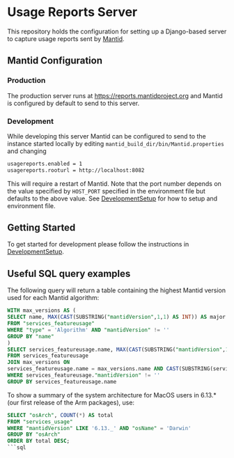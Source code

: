 # Usage Reports Server

This repository holds the configuration for setting up a Django-based server to
capture usage reports sent by [Mantid](https://github.com/mantidproject/mantid).

## Mantid Configuration

### Production

The production server runs at <https://reports.mantidproject.org> and
Mantid is configured by default to send to this server.

### Development

While developing this server Mantid can be configured to send to the instance
started locally by editing `mantid_build_dir/bin/Mantid.properties` and changing

```sh
usagereports.enabled = 1
usagereports.rooturl = http://localhost:8082
```

This will require a restart of Mantid.
Note that the port number depends on the value specified by `HOST_PORT`
specified in the environment file but defaults to the above value.
See [DevelopmentSetup](DevelopmentSetup.md#creating-an-environment-env-file)
for how to setup and environment file.

## Getting Started

To get started for development please follow the instructions in [DevelopmentSetup](DevelopmentSetup.md).

## Useful SQL query examples

The following query will return a table containing the highest Mantid version used for each Mantid algorithm:

```sql
WITH max_versions AS (
SELECT name, MAX(CAST(SUBSTRING("mantidVersion",1,1) AS INT)) AS major
FROM "services_featureusage"
WHERE "type" = 'Algorithm' AND "mantidVersion" != ''
GROUP BY "name"
)
SELECT services_featureusage.name, MAX(CAST(SUBSTRING("mantidVersion",1,1) AS INT)) AS major, MAX(CAST(SUBSTRING("mantidVersion",3) AS INT)) AS minor
FROM services_featureusage
JOIN max_versions ON
services_featureusage.name = max_versions.name AND CAST(SUBSTRING(services_featureusage."mantidVersion",1,1) AS INT) = max_versions.major
WHERE services_featureusage."mantidVersion" != ''
GROUP BY services_featureusage.name
```

To show a summary of the system architecture for MacOS users in 6.13.* (our first release of the Arm packages), use:

```sql
SELECT "osArch", COUNT(*) AS total
FROM "services_usage"
WHERE "mantidVersion" LIKE '6.13._' AND "osName" = 'Darwin'
GROUP BY "osArch"
ORDER BY total DESC;
```sql
